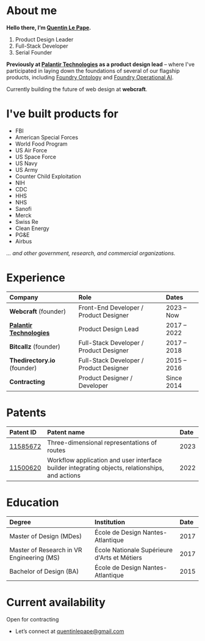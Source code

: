 # About me

**Hello there, I’m [Quentin Le Pape](https://www.quentinlepape.com).**

1. Product Design Leader
2. Full-Stack Developer
3. Serial Founder

**Previously at [Palantir Technologies](https://www.palantir.com/) as a product design lead** – where I've participated in laying down the foundations of several of our flagship products, including [Foundry Ontology](https://www.palantir.com/platforms/foundry/) and [Foundry Operational AI](https://www.palantir.com/platforms/foundry/foundry-ai-os/).

Currently building the future of web design at **webcraft**.

# I've built products for

- FBI
- American Special Forces
- World Food Program
- US Air Force
- US Space Force
- US Navy
- US Army
- Counter Child Exploitation
- NIH
- CDC
- HHS
- NHS
- Sanofi
- Merck
- Swiss Re
- Clean Energy
- PG&E
- Airbus

_... and other government, research, and commercial organizations._

# Experience

| Company | Role | Dates |
| :--- | :--- | :--- |
| **Webcraft** (founder) | Front-End Developer / Product Designer | 2023 – Now |
| [**Palantir Technologies**](https://www.palantir.com/) | Product Design Lead | 2017 – 2022 |
| **Bitcallz** (founder) | Full-Stack Developer / Product Designer | 2017 – 2018 |
| **Thedirectory.io** (founder) | Full-Stack Developer / Product Designer | 2015 – 2016 |
| **Contracting** | Product Designer / Developer | Since 2014 |

# Patents

| Patent ID | Patent name | Date |
| :--- | :--- | :--- |
| [11585672](https://patents.justia.com/patent/11585672) | Three-dimensional representations of routes | 2023 |
| [11500620](https://patents.justia.com/patent/11500620) | Workflow application and user interface builder integrating objects, relationships, and actions | 2022 |

# Education

| Degree | Institution | Date |
| :--- | :--- | :--- |
| Master of Design (MDes) | École de Design Nantes-Atlantique | 2017 |
| Master of Research in VR Engineering (MS) | École Nationale Supérieure d'Arts et Métiers | 2017 |
| Bachelor of Design (BA) | École de Design Nantes-Atlantique | 2015 |

# Current availability

Open for contracting
- Let’s connect at [quentinlepape@gmail.com](mailto:quentinlepape@gmail.com)
